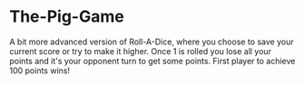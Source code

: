 # The-Pig-Game
A bit more advanced version of Roll-A-Dice, where you choose to save your current score or try to make it higher. Once 1 is rolled you lose all your points and it's your opponent turn to get some points. First player to achieve 100 points wins!
